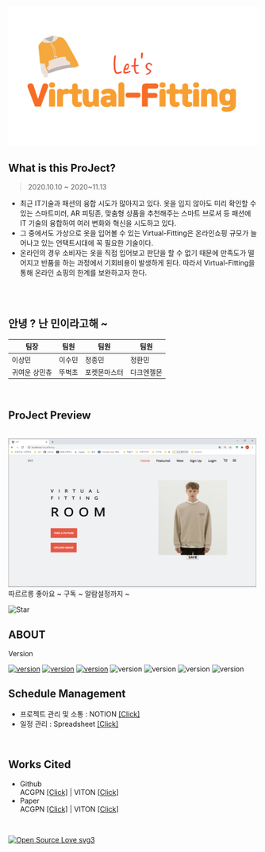 <p align="center"><img src="/readme/orange_logo.png"></img></p>


## What is this ProJect?
> 2020.10.10 ~ 2020~11.13
* 최근 IT기술과 패션의 융합 시도가 많아지고 있다. 옷을 입지 않아도 미리 확인할 수 있는 스마트미러, AR 피팅존, 맞춤형 상품을 추천해주는 스마트 브로셔 등 패션에 IT 기술의 융합하여 여러 변화와 혁신을 시도하고 있다.
* 그 중에서도 가상으로 옷을 입어볼 수 있는 Virtual-Fitting은 온라인쇼핑 규모가 늘어나고 있는 언택트시대에 꼭 필요한 기술이다.
* 온라인의 경우 소비자는 옷을 직접 입어보고 판단을 할 수 없기 때문에 만족도가 떨어지고 반품을 하는 과정에서 기회비용이 발생하게 된다. 따라서 Virtual-Fitting을 통해 온라인 쇼핑의 한계를 보완하고자 한다.

</br>
</br>

## 안녕 ? 난 민이라고해 ~

팀장|팀원|팀원|팀원
---|---|---|---
이상민|이수민|정종민|정환민
귀여운 상민츄|뚜벅초|포켓몬마스터|다크엔젤몬

</br>

## ProJect Preview 

<br>
<img src="/readme/preview.png" width="500px" height="300px"></img>
<br/>
따르르릉
좋아요 ~ 구독 ~ 알람설정까지 ~ 

![Star](https://img.shields.io/github/stars/JEONGHWANMIN/Virtual-Fitting_ByMin?style=social) 
<br/>

## ABOUT

 Version

 [![version](https://img.shields.io/badge/Python-3.7.6-blue)](https://www.python.org/) 
 [![version](https://img.shields.io/badge/Flask-1.1.1-blue)](https://flask-docs-kr.readthedocs.io/ko/latest/) 
 [![version](https://img.shields.io/badge/Pytorch%20-1.6.0-blue)](https://pytorch.org/) 
 ![version](https://img.shields.io/badge/ipdb-0.13.4-blue)
 ![version](https://img.shields.io/badge/tensorboardX-2.1-blue)
 ![version](https://img.shields.io/badge/ninja-1.10.0-blue)
 ![version](https://img.shields.io/badge/opencv-4.1.2-blue)
</br>

## Schedule Management

* 프로젝트 관리 및 소통 : NOTION  [[Click]](https://www.notion.so/AI-27c20722167c456e84110791cca0771c)
* 일정 관리 : Spreadsheet [[Click]](https://docs.google.com/spreadsheets/u/0/d/1VYxDzwDt88ND5S6YmfKAdz-pvAp3t1nZ/edit?usp=sheets_home&ths=true)
</br>


## Works Cited
* Github <br>
ACGPN  [[Click]](https://github.com/switchablenorms/DeepFashion_Try_On) | VITON  [[Click]](https://github.com/xthan/VITON)
* Paper <br>
ACGPN [[Click]](https://arxiv.org/abs/2003.05863) | VITON [[Click]](https://arxiv.org/abs/1711.08447)

</br>

[![Open Source Love svg3](https://badges.frapsoft.com/os/v3/open-source.svg?v=103)](https://github.com/ellerbrock/open-source-badges/)


